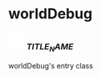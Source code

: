 # worldDebug

### <img src="../../.gitbook/assets/base.png" width="32" height="32" /> $TITLE_NAME$
worldDebug's entry class<br>
